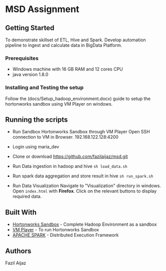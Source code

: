 # MSD Assignment

## Getting Started

To demonstrate skillset of ETL, Hive and Spark. Develop automation pipeline to ingest and calculate data in BigData Platform.

### Prerequisites

- Windows machine with 16 GB RAM and 12 cores CPU
- java version 1.8.0

### Installing and Testing the setup

Follow the (docs/Setup_hadoop_environment.docx) guide to setup the hortonworks sandbox using VM Player on windows.

## Running the scripts

- Run Sandbox Hortonworks Sandbox through VM Player Open SSH connection to VM in Browser.
192.168.122.128:4200
- Login using maria_dev

- Clone or download
https://github.com/fazilaijaz/msd.git

- Run Data ingestion in hadoop and hive
```sh load_data.sh```

- Run spark data aggregation and store result in hive
```sh run_spark.sh```

- Run Data Visualization
Navigate to "Visualization" directory in windows. Open ```index.html``` with **Firefox**. Click on the relevant buttons to display required data.

## Built With

* [Hortonworks Sandbox](https://www.cloudera.com/downloads/hortonworks-sandbox/hdp.html) - Complete Hadoop Environment as a sandbox
* [VM Player](https://www.vmware.com/my/products/workstation-player/workstation-player-evaluation.html) - To run Hortonworks Sandbox
* [APACHE SPARK](https://spark.apache.org/) - Distributed Execution Framework

## Authors

Fazil Aijaz

